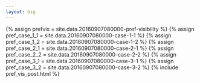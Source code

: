 ```yaml
---
layout: big
---
```

{% assign prefvis = site.data.20160907080000-pref-visibility %}
{% assign pref_case_1_1 = site.data.20160907080000-case-1-1 %}
{% assign pref_case_1_2 = site.data.20160907080000-case-1-2 %}
{% assign pref_case_2_1 = site.data.20160907080000-case-2-1 %}
{% assign pref_case_2_2 = site.data.20160907080000-case-2-2 %}
{% assign pref_case_3_1 = site.data.20160907080000-case-3-1 %}
{% assign pref_case_3_2 = site.data.20160907080000-case-3-2 %}
{% include pref_vis_post.html %}
